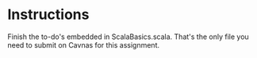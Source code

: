 # Instructions

Finish the to-do's embedded in ScalaBasics.scala. That's the only file you need to submit on Cavnas for this assignment.
